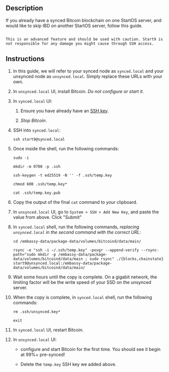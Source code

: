 ## Description

If you already have a synced Bitcoin blockchain on one StartOS server, and would like to skip IBD on another StartOS server, follow this guide.

```admonish warning

This is an advanced feature and should be used with caution. Start9 is not responsible for any damage you might cause through SSH access.

```


## Instructions

1.  In this guide, we will refer to your synced node as `synced.local` and your unsynced node as `unsynced.local`. Simply replace these URLs with your own.

1.  In `unsynced.local` UI, install Bitcoin. _Do not configure or start it_.

1.  In `synced.local` UI:

    1.  Ensure you have already have an [SSH key](../../../user-manual/ssh.md).

    1.  _Stop Bitcoin_.

1.  SSH into `synced.local`:

        ssh start9@synced.local

1.  Once inside the shell, run the following commands:

    ```
    sudo -i
    ```

    ```
    mkdir -m 0700 -p .ssh
    ```

    ```
    ssh-keygen -t ed25519 -N '' -f .ssh/temp.key
    ```

    ```
    chmod 600 .ssh/temp.key*
    ```

    ```
    cat .ssh/temp.key.pub
    ```

1.  Copy the output of the final `cat` command to your clipboard.

1.  In `unsynced.local` UI, go to `System > SSH > Add New Key`, and paste the value from above. Click "Submit"

1.  In `synced.local` shell, run the following commands, _replacing `unsynced.local` in the second command with the correct URL_:

    ```
    cd /embassy-data/package-data/volumes/bitcoind/data/main/
    ```

    ```
    rsync -e "ssh -i ~/.ssh/temp.key" -povgr --append-verify --rsync-path="sudo mkdir -p /embassy-data/package-data/volumes/bitcoind/data/main ; sudo rsync" ./{blocks,chainstate} start9@unsynced.local:/embassy-data/package-data/volumes/bitcoind/data/main/
    ```

1.  Wait some hours until the copy is complete. On a gigabit network, the limiting factor will be the write speed of your SSD on the unsynced server.

1.  When the copy is complete, in `synced.local` shell, run the following commands:

    ```
    rm .ssh/unsynced.key*
    ```

    ```
    exit
    ```

1.  In `synced.local` UI, restart Bitcoin.

1.  In `unsynced.local` UI:

    - configure and start Bitcoin for the first time. You should see it begin at 99%+ pre-synced!

    - Delete the `temp.key` SSH key we added above.
